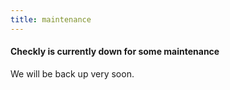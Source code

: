 ```yaml
---
title: maintenance
---
```


#### Checkly is currently down for some maintenance

We will be back up very soon.

